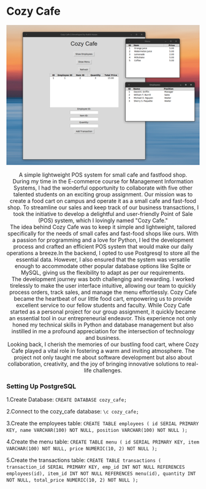 # Cozy Cafe
![cozy cafe](https://github.com/rakib-bul/cozy_cafe_manager/blob/main/cozy_01.png)

<div align="center"> A simple lightweight POS system for small cafe and fastfood shop.</div>

<div align="center"> During my time in the E-commerce course for Management Information Systems, I had the wonderful opportunity to collaborate with five other talented students on an exciting group assignment. Our mission was to create a food cart on campus and operate it as a small cafe and fast-food shop. To streamline our sales and keep track of our business transactions, I took the initiative to develop a delightful and user-friendly Point of Sale (POS) system, which I lovingly named "Cozy Cafe." </div>

<div align="center">The idea behind Cozy Cafe was to keep it simple and lightweight, tailored specifically for the needs of small cafes and fast-food shops like ours. With a passion for programming and a love for Python, I led the development process and crafted an efficient POS system that would make our daily operations a breeze.In the backend, I opted to use Postgresql to store all the essential data. However, I also ensured that the system was versatile enough to accommodate other popular database options like Sqlite or MySQL, giving us the flexibility to adapt as per our requirements. </div>

<div align="center"> The development journey was both challenging and rewarding. I worked tirelessly to make the user interface intuitive, allowing our team to quickly process orders, track sales, and manage the menu effortlessly. Cozy Cafe became the heartbeat of our little food cart, empowering us to provide excellent service to our fellow students and faculty.
While Cozy Cafe started as a personal project for our group assignment, it quickly became an essential tool in our entrepreneurial endeavor. This experience not only honed my technical skills in Python and database management but also instilled in me a profound appreciation for the intersection of technology and business.</div>

<div align="center"> Looking back, I cherish the memories of our bustling food cart, where Cozy Cafe played a vital role in fostering a warm and inviting atmosphere. The project not only taught me about software development but also about collaboration, creativity, and the joy of bringing innovative solutions to real-life challenges.</div>


### Setting Up PostgreSQL
1.Create Database:
`CREATE DATABASE cozy_cafe;`

2.Connect to the cozy_cafe database:
`\c cozy_cafe;`

3.Create the employees table:
`CREATE TABLE employees (
    id SERIAL PRIMARY KEY,
    name VARCHAR(100) NOT NULL,
    position VARCHAR(100) NOT NULL
);`

4.Create the menu table:
`CREATE TABLE menu (
    id SERIAL PRIMARY KEY,
    item VARCHAR(100) NOT NULL,
    price NUMERIC(10, 2) NOT NULL
);`

5.Create the transactions table:
`CREATE TABLE transactions (
    transaction_id SERIAL PRIMARY KEY,
    emp_id INT NOT NULL REFERENCES employees(id),
    item_id INT NOT NULL REFERENCES menu(id),
    quantity INT NOT NULL,
    total_price NUMERIC(10, 2) NOT NULL
);`







